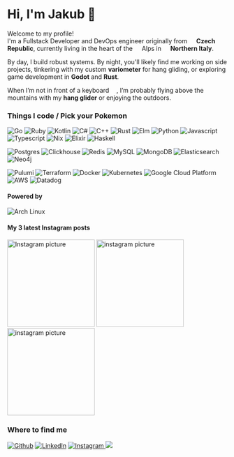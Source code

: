 <h1>Hi, I'm Jakub 👋</h1>

<p>
Welcome to my profile!<br />
I'm a Fullstack Developer and DevOps engineer originally from
<img src="https://emojis.slackmojis.com/emojis/images/1643511696/41954/czech-republic.gif?1643511696" width="13"/>
<b>Czech Republic</b>, currently living in the heart of the
<img src="https://cdn-icons-png.flaticon.com/128/9140/9140319.png" width="13"/> Alps in
<img src="https://cdn-icons-png.flaticon.com/128/3373/3373278.png" width="13"/>
<b>Northern Italy</b>.<br />

By day, I build robust systems. By night, you'll likely find me working on side projects,
tinkering with my custom <b>variometer</b> for hang gliding, or exploring game development in <b>Godot</b> and <b>Rust</b>.<br />

When I’m not in front of a keyboard
<img src="https://emojis.slackmojis.com/emojis/images/1643514532/5264/coding.gif?1643514532" width="13"/>,
I’m probably flying above the mountains with my <b>hang glider</b> or enjoying the outdoors.<br />
</p>
<h3>Things I code / Pick your Pokemon</h3>
<p>
<p>
    <img alt="Go" src="https://img.shields.io/badge/go-%2300ADD8.svg?style=for-the-badge&logo=go&logoColor=white" />
    <img alt="Ruby" src="https://img.shields.io/badge/ruby-%23CC342D.svg?style=for-the-badge&logo=ruby&logoColor=white" />
    <img alt="Kotlin" src="https://img.shields.io/badge/kotlin-%237F52FF.svg?style=for-the-badge&logo=kotlin&logoColor=white" />
    <img alt="C#" src="https://img.shields.io/badge/c%23-%23239120.svg?style=for-the-badge&logo=csharp&logoColor=white" />
    <img alt="C++" src="https://img.shields.io/badge/c++-%2300599C.svg?style=for-the-badge&logo=c%2B%2B&logoColor=white" />
    <img alt="Rust" src="https://img.shields.io/badge/rust-%23000000.svg?style=for-the-badge&logo=rust&logoColor=white" />
    <img alt="Elm" src="https://img.shields.io/badge/Elm-60B5CC?style=for-the-badge&logo=elm&logoColor=white" />
    <img alt="Python" src="https://img.shields.io/badge/python-3670A0?style=for-the-badge&logo=python&logoColor=ffdd54" />
    <img alt="Javascript" src="https://img.shields.io/badge/javascript-%23323330.svg?style=for-the-badge&logo=javascript&logoColor=%23F7DF1E" />
    <img alt="Typescript" src="https://img.shields.io/badge/typescript-%23007ACC.svg?style=for-the-badge&logo=typescript&logoColor=white" />
    <img alt="Nix" src="https://img.shields.io/badge/NIX-5277C3.svg?style=for-the-badge&logo=NixOS&logoColor=white" />
    <img alt="Elixir" src="https://img.shields.io/badge/elixir-%234B275F.svg?style=for-the-badge&logo=elixir&logoColor=white" />
    <img alt="Haskell" src="https://img.shields.io/badge/Haskell-5e5086?style=for-the-badge&logo=haskell&logoColor=white" />
</p>
<p>
    <img alt="Postgres" src="https://img.shields.io/badge/postgres-%23316192.svg?style=for-the-badge&logo=postgresql&logoColor=white" />
    <img alt="Clickhouse" src="https://img.shields.io/badge/ClickHouse-FFCC01?style=for-the-badge&logo=clickhouse&logoColor=white" />
    <img alt="Redis" src="https://img.shields.io/badge/redis-%23DD0031.svg?style=for-the-badge&logo=redis&logoColor=white" />
    <img alt="MySQL" src="https://img.shields.io/badge/mysql-4479A1.svg?style=for-the-badge&logo=mysql&logoColor=white" />
    <img alt="MongoDB" src="https://img.shields.io/badge/MongoDB-%234ea94b.svg?style=for-the-badge&logo=mongodb&logoColor=white" />
    <img alt="Elasticsearch" src="https://img.shields.io/badge/elasticsearch-%23005571.svg?style=for-the-badge&logo=elasticsearch&logoColor=white" />
    <img alt="Neo4j" src="https://img.shields.io/badge/Neo4j-008CC1?style=for-the-badge&logo=neo4j&logoColor=white" />
</p>
<p>
    <img alt="Pulumi" src="https://img.shields.io/badge/Pulumi-1A2F3C?style=for-the-badge&logo=pulumi&logoColor=white" />
    <img alt="Terraform" src="https://img.shields.io/badge/terraform-%235835CC.svg?style=for-the-badge&logo=terraform&logoColor=white" />
    <img alt="Docker" src="https://img.shields.io/badge/docker-%230db7ed.svg?style=for-the-badge&logo=docker&logoColor=white" />
    <img alt="Kubernetes" src="https://img.shields.io/badge/kubernetes-%23326ce5.svg?style=for-the-badge&logo=kubernetes&logoColor=white" />
    <img alt="Google Cloud Platform" src="https://img.shields.io/badge/Google Cloud-%234285F4.svg?style=for-the-badge&logo=google-cloud&logoColor=white" />
    <img alt="AWS" src="https://img.shields.io/badge/AWS-%23FF9900.svg?style=for-the-badge&logo=amazon-aws&logoColor=white" />
    <img alt="Datadog" src="https://img.shields.io/badge/datadog-%23632CA6.svg?style=for-the-badge&logo=datadog&logoColor=white" />
</p>
<h4>Powered by</h4>
<p>
    <img alt="Arch Linux" src="https://img.shields.io/badge/Arch%20Linux-1793D1?logo=arch-linux&logoColor=fff&style=for-the-badge" />
</p>
<h4>My 3 latest Instagram posts</h4>
<p><a href="https://www.instagram.com/_kubaracek_" target="_blank"><img alt="Instagram picture" width="200" src="https://s2.imginn.com/487084532_18493227829038757_3587190477034206939_n.jpg?t51.2885-15/487084532_18493227829038757_3587190477034206939_n.jpg?stp=c243.0.953.953a_dst-jpg_e15_s320x320_tt6&efg=eyJ2ZW5jb2RlX3RhZyI6ImltYWdlX3VybGdlbi4xNDQweDk1My5zZHIuZjc1NzYxLmRlZmF1bHRfaW1hZ2UifQ&_nc_ht=scontent-iad3-1.cdninstagram.com&_nc_cat=101&_nc_oc=Q6cZ2QG_mY5no27fyxgfuJ5wkL5cFuebDLTNoSYwX2pyvRnA90VG-tSSwpY9zQEeN4dc0P_HgWs_RFtarxNMsYI20WYB&_nc_ohc=XaX6j_GNlsoQ7kNvwEIQE9a&_nc_gid=ZfN-iITDmScUAdgymKT7yQ&edm=AOQ1c0wBAAAA&ccb=7-5&oh=00_AfHjMol6K7Qlhux-clJ76s8Pee8YS2H007KIJIinNw3ZNQ&oe=680675AB&_nc_sid=8b3546" /></a> <a href="https://www.instagram.com/_kubaracek_" target="_blank"><img alt="instagram picture" width="200" src="https://s2.imginn.com/486762002_18493199440038757_2533940956231935729_n.jpg?t51.2885-15/486762002_18493199440038757_2533940956231935729_n.jpg?stp=c0.280.720.720a_dst-jpg_e15_s320x320_tt6&_nc_ht=scontent-iad3-1.cdninstagram.com&_nc_cat=101&_nc_oc=Q6cZ2QG_mY5no27fyxgfuJ5wkL5cFuebDLTNoSYwX2pyvRnA90VG-tSSwpY9zQEeN4dc0P_HgWs_RFtarxNMsYI20WYB&_nc_ohc=0R_RsZq-PgMQ7kNvwEwV4jC&_nc_gid=ZfN-iITDmScUAdgymKT7yQ&edm=AOQ1c0wBAAAA&ccb=7-5&oh=00_AfF1okIZE5HZvGvPD3slICmN5LqJoDrjAtbS9a5sANBWfA&oe=680682B5&_nc_sid=8b3546" /></a> <a href="https://www.instagram.com/_kubaracek_" target="_blank"><img alt="instagram picture" width="200" src="https://s2.imginn.com/313602083_1083582532355010_4174011811627901768_n.jpg?t51.29350-15/313602083_1083582532355010_4174011811627901768_n.jpg?stp=c0.180.1440.1440a_dst-jpg_e35_s640x640_sh0.08_tt6&_nc_ht=scontent-iad3-2.cdninstagram.com&_nc_cat=106&_nc_oc=Q6cZ2QG_mY5no27fyxgfuJ5wkL5cFuebDLTNoSYwX2pyvRnA90VG-tSSwpY9zQEeN4dc0P_HgWs_RFtarxNMsYI20WYB&_nc_ohc=MKTmDYLXjqMQ7kNvwFIDH96&_nc_gid=ZfN-iITDmScUAdgymKT7yQ&edm=AOQ1c0wBAAAA&ccb=7-5&ig_cache_key=Mjk2MDQyMTg0NTk5MjAxMDM5Mg%3D%3D.3.c-ccb7-5&oh=00_AfFtcm0oPFF8efqDBbcJuPiLEQwOEzverniq4ngXq4PL6w&oe=68066FC6&_nc_sid=8b3546" /></a></p>
<h3>Where to find me</h3>
<p><a href="https://github.com/kubaracek" target="_blank"><img alt="Github" src="https://img.shields.io/badge/GitHub-%2312100E.svg?&style=for-the-badge&logo=Github&logoColor=white" /></a> <a href="https://www.linkedin.com/in/jakubracek" target="_blank"><img alt="LinkedIn" src="https://img.shields.io/badge/linkedin-%230077B5.svg?style=for-the-badge&logo=linkedin&logoColor=white" /></a> <a href="https://www.instagram.com/_kubaracek_" target="_blank"><img alt="Instagram" src="https://img.shields.io/badge/Instagram-%23E4405F.svg?style=for-the-badge&logo=Instagram&logoColor=white" /> </a><a href="mailto:github@jakubracek.net"><img src="https://img.shields.io/badge/Gmail-D14836?style=for-the-badge&logo=gmail&logoColor=white" /> </a>
</p>